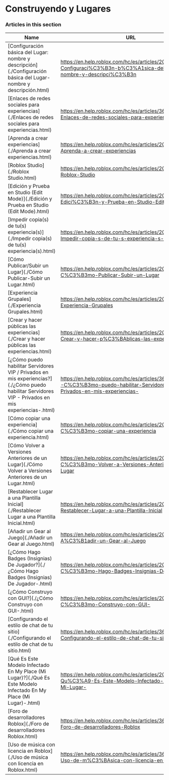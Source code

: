 # Construyendo y Lugares  
### Articles in this section
Name|URL
-|-
[Configuración básica del Lugar: nombre y descripción](./Configuración básica del Lugar- nombre y descripción.html) |https://en.help.roblox.com/hc/es/articles/203314030-Configuraci%C3%B3n-b%C3%A1sica-del-Lugar-nombre-y-descripci%C3%B3n
[Enlaces de redes sociales para experiencias](./Enlaces de redes sociales para experiencias.html) |https://en.help.roblox.com/hc/es/articles/360000910966-Enlaces-de-redes-sociales-para-experiencias
[Aprenda a crear experiencias](./Aprenda a crear experiencias.html) |https://en.help.roblox.com/hc/es/articles/203625344-Aprenda-a-crear-experiencias
[Roblox Studio](./Roblox Studio.html) |https://en.help.roblox.com/hc/es/articles/203313860-Roblox-Studio
[Edición y Prueba en Studio (Edit Mode)](./Edición y Prueba en Studio (Edit Mode).html) |https://en.help.roblox.com/hc/es/articles/203313870-Edici%C3%B3n-y-Prueba-en-Studio-Edit-Mode-
[Impedir copia(s) de tu(s) experiencia(s)](./Impedir copia(s) de tu(s) experiencia(s).html) |https://en.help.roblox.com/hc/es/articles/203313940-Impedir-copia-s-de-tu-s-experiencia-s-
[Cómo Publicar/Subir un Lugar](./Cómo Publicar-Subir un Lugar.html) |https://en.help.roblox.com/hc/es/articles/203313890-C%C3%B3mo-Publicar-Subir-un-Lugar
[Experiencia Grupales](./Experiencia Grupales.html) |https://en.help.roblox.com/hc/es/articles/203313760-Experiencia-Grupales
[Crear y hacer públicas las experiencias](./Crear y hacer públicas las experiencias.html) |https://en.help.roblox.com/hc/es/articles/203313950-Crear-y-hacer-p%C3%BAblicas-las-experiencias
[¿Cómo puedo habilitar Servidores VIP / Privados en mis experiencias?](./¿Cómo puedo habilitar Servidores VIP - Privados en mis experiencias-.html) |https://en.help.roblox.com/hc/es/articles/360000781023--C%C3%B3mo-puedo-habilitar-Servidores-VIP-Privados-en-mis-experiencias-
[Cómo copiar una experiencia](./Cómo copiar una experiencia.html) |https://en.help.roblox.com/hc/es/articles/203313900-C%C3%B3mo-copiar-una-experiencia
[Cómo Volver a Versiones Anteriores de un Lugar](./Cómo Volver a Versiones Anteriores de un Lugar.html) |https://en.help.roblox.com/hc/es/articles/203313850-C%C3%B3mo-Volver-a-Versiones-Anteriores-de-un-Lugar
[Restablecer Lugar a una Plantilla Inicial](./Restablecer Lugar a una Plantilla Inicial.html) |https://en.help.roblox.com/hc/es/articles/203313920-Restablecer-Lugar-a-una-Plantilla-Inicial
[Añadir un Gear al Juego](./Añadir un Gear al Juego.html) |https://en.help.roblox.com/hc/es/articles/203314050-A%C3%B1adir-un-Gear-al-Juego
[¿Cómo Hago Badges (Insignias) De Jugador?](./¿Cómo Hago Badges (Insignias) De Jugador-.html) |https://en.help.roblox.com/hc/es/articles/203313650--C%C3%B3mo-Hago-Badges-Insignias-De-Jugador-
[¿Cómo Construyo con GUI?](./¿Cómo Construyo con GUI-.html) |https://en.help.roblox.com/hc/es/articles/203313960--C%C3%B3mo-Construyo-con-GUI-
[Configurando el estilo de chat de tu sitio](./Configurando el estilo de chat de tu sitio.html) |https://en.help.roblox.com/hc/es/articles/360019904552-Configurando-el-estilo-de-chat-de-tu-sitio
[Qué Es Este Modelo Infectado En My Place (Mi Lugar)?](./Qué Es Este Modelo Infectado En My Place (Mi Lugar)-.html) |https://en.help.roblox.com/hc/es/articles/203312920-Qu%C3%A9-Es-Este-Modelo-Infectado-En-My-Place-Mi-Lugar-
[Foro de desarrolladores Roblox](./Foro de desarrolladores Roblox.html) |https://en.help.roblox.com/hc/es/articles/360000240223-Foro-de-desarrolladores-Roblox
[Uso de música con licencia en Roblox](./Uso de música con licencia en Roblox.html) |https://en.help.roblox.com/hc/es/articles/360000927163-Uso-de-m%C3%BAsica-con-licencia-en-Roblox